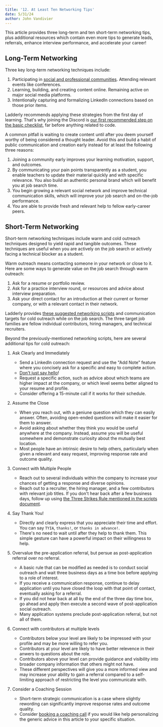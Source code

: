 ```yaml
---
title: '12. At Least Ten Networking Tips'
date: 5/31/24
author: John Vandivier
---
```


This article provides three long-term and ten short-term networking tips, plus additional resources which contain even more tips to generate leads, referrals, enhance interview performance, and accelerate your career!

## Long-Term Networking

Three key long-term networking techniques include:

1. Participating in [social and professional communities](https://github.com/Vandivier/ladderly-slides/blob/main/docs/ENDORSED-COMMUNITIES.md). Attending relevant events like conferences.
2. Learning, building, and creating content online. Remaining active on major social media platforms.
3. Intentionally capturing and formalizing LinkedIn connections based on those prior items.

Ladderly recommends applying these strategies from the first day of learning. That's why joining the Discord is [our first recommended step on the basic checklist](https://www.ladderly.io/checklists/my-basic-checklist), far before anything related to code.

A common pitfall is waiting to create content until after you deem yourself worthy of being considered a thought leader. Avoid this and build a habit of public communication and creation early instead for at least the following three reasons:

1. Joining a community early improves your learning motivation, support, and outcomes.
2. By communicating your pain points transparently as a student, you enable teachers to update their material quickly and with specific relevance. You also build an authentic personal brand which will benefit you at job search time.
3. You begin growing a relevant social network and improve technical communication skills, which will improve your job search and on-the-job performance.
4. You are able to provide fresh and relevant help to fellow early-career peers.

## Short-Term Networking

Short-term networking techniques include warm and cold outreach techniques designed to yield rapid and tangible outcomes. These techniques are useful when you are actively on the job search or actively facing a technical blocker as a student.

Warm outreach means contacting someone in your network or close to it. Here are some ways to generate value on the job search through warm outreach:

1. Ask for a resume or portfolio review.
2. Ask for a practice interview round, or resources and advice about interview preparation.
3. Ask your direct contact for an introduction at their current or former company, or with a relevant contact in their network.

Ladderly provides [these suggested networking scripts](https://github.com/Vandivier/ladderly-slides/blob/main/docs/NETWORKING-SCRIPTS.md) and communication targets for cold outreach while on the job search. The three target job families are fellow individual contributors, hiring managers, and technical recruiters.

Beyond the previously-mentioned networking scripts, here are several additional tips for cold outreach:

1. Ask Clearly and Immediately

   - Send a LinkedIn connection request and use the "Add Note" feature where you concisely ask for a specific and easy to complete action.
   - [Don't just say hello](https://nohello.net/en/)!
   - Request a specific action, such as advice about which teams are higher impact at the company, or which level seems better aligned to your resume and profile.
   - Consider offering a 15-minute call if it works for their schedule.

2. Assume the Close

   - When you reach out, with a geniune question which they can easily answer. Often, avoiding open-ended questions will make it easier for them to answer.
   - Avoid asking about whether they think you would be useful anywhere at the company. Instead, assume you will be useful somewhere and demonstrate curiosity about the mutually best location.
   - Most people have an intrinsic desire to help others, particularly when given a relevant and easy request, improving response rate and outcome quality.

3. Connect with Multiple People

   - Reach out to several individuals within the company to increase your chances of getting a response and diverse opinions.
   - Reach out to a recruiter, the hiring manager, and a few contributors with relevant job titles. If you don't hear back after a few business days, follow up using [the Three Strikes Rule mentioned in the scripts document](https://github.com/Vandivier/ladderly-slides/blob/main/docs/NETWORKING-SCRIPTS.md#follow-up-script-preface-the-three-strikes-rule).

4. Say Thank You!

   - Directly and clearly express that you appreciate their time and effort. You can say `TYIA`, `thanks!`, or `thanks in advance!`.
   - There's no need to wait until after they help to thank them. This simple gesture can have a powerful impact on their willingness to help.

5. Overvalue the pre-application referral, but persue as post-application referral over no referral.

   - A basic rule that can be modified as needed is to conduct social outreach and wait three business days as a time box before applying to a role of interest.
   - If you receive a communication response, continue to delay application until you have closed the loop with that point of contact, eventually asking for a referral.
   - If you did not hear back at all by the end of the three day time box, go ahead and apply then execute a second wave of post-application social outreach.
   - Many application systems preclude post-application referral, but not all of them.

6. Connect with contributors at multiple levels

   - Contributors below your level are likely to be impressed with your profile and may be more willing to refer you.
   - Contributors at your level are likely to have better relevence in their anwers to questions about the role.
   - Contributors above your level can provide guidance and visibility into broader company information that others might not have.
   - These different perspectives will give you a more informed view and may increase your ability to gain a referral compared to a self-limiting approach of restricting the level you communicate with.

7. Consider a Coaching Session
   - Short-term strategic communication is a case where slightly rewording can significantly improve response rates and outcome quality.
   - Consider [booking a coaching call](https://buy.stripe.com/cN2bMfbOQ2CX5dC7su) if you would like help personalizing the generic advice in this article to your specific situation.
